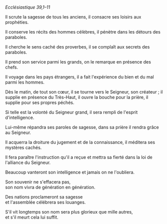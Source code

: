 *Ecclésiastique 39,1–11*

Il scrute la sagesse de tous les anciens,
il consacre ses loisirs aux prophéties.

Il conserve les récits des hommes célèbres,
il pénètre dans les détours des paraboles.

Il cherche le sens caché des proverbes,
il se complaît aux secrets des paraboles.

Il prend son service parmi les grands,
on le remarque en présence des chefs.

Il voyage dans les pays étrangers,
il a fait l'expérience du bien et du mal parmi les hommes.

Dès le matin, de tout son cœur,
il se tourne vers le Seigneur, son créateur ;
il supplie en présence du Très-Haut,
il ouvre la bouche pour la prière,
il supplie pour ses propres péchés.

Si telle est la volonté du Seigneur grand,
il sera rempli de l'esprit d'intelligence.

Lui-même répandra ses paroles de sagesse,
dans sa prière il rendra grâce au Seigneur.

Il acquerra la droiture du jugement et de la connaissance,
il méditera ses mystères cachés.

Il fera paraître l'instruction qu'il a reçue
et mettra sa fierté dans la loi de l'alliance du Seigneur.

Beaucoup vanteront son intelligence
et jamais on ne l'oubliera.

Son souvenir ne s'effacera pas,<br/>
son nom vivra de génération en génération.

Des nations proclameront sa sagesse<br/>
et l'assemblée célébrera ses louanges.

S'il vit longtemps son nom sera plus glorieux que mille autres,<br/>
et s'il meurt cela lui suffit.
